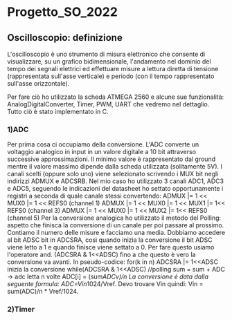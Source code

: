 # Progetto_SO_2022
## Oscilloscopio: definizione
L'oscilloscopio è uno strumento di misura elettronico che consente di visualizzare, su un grafico bidimensionale, l'andamento nel dominio del tempo dei segnali elettrici ed effettuare misure a lettura diretta di tensione (rappresentata sull'asse verticale) e periodo (con il tempo rappresentato sull'asse orizzontale).


Per fare ciò ho utilizzato la scheda ATMEGA 2560 e alcune sue funzionalità: AnalogDigitalConverter, Timer, PWM, UART che vedremo nel dettaglio. Tutto ciò è stato implementato in C.

### 1)ADC
Per prima cosa ci occupiamo della conversione. L'ADC converte un voltaggio analogico in input in un valore digitale a 10 bit attraverso successive approssimazioni. Il minimo valore è rappresentato dal ground mentre il valore massimo dipende dalla scheda utilizzata (solitamente 5V). I canali scelti (oppure solo uno) viene selezionato scrivendo i MUX bit negli indirizzi ADMUX e ADCSRB. Nel mio caso ho utilizzato 3 canali ADC1, ADC3 e ADC5, seguendo le indicazioni del datasheet ho settato opportunamente i registri a seconda di quale canale stessi convertendo:
ADMUX |= 1 << MUX0 |= 1 << REFS0 (channel 1)
ADMUX |= 1 << MUX0 |= 1 << MUX1 |= 1<< REFS0 (channel 3)
ADMUX |= 1 << MUX0 |= 1 << MUX2 |= 1<< REFS0 (channel 5)
Per la conversione analogica ho utilizzato il metodo del Polling: aspetto che finisca la conversione di un canale per poi passare al prossimo.
Contiamo il numero delle misure e facciamo una media.
Dobbiamo accedere al bit ADSC bit in ADCSRA, così quando inizia la conversione il bit ADSC viene letto a 1 e quando finisce viene settato a 0. Per fare questo usiamo l'operatore and. 
(ADCSRA & 1<<ADSC) fino a che questo è vero la conversione va avanti.
In pseudo-codice:
for(k in n)
 ADCSRA |= 1<<ADSC inizia la conversione
 while(ADCSRA & 1<<ADSC) //polling
  sum = sum + ADC -> adc letta n volte
  ADC[i] = (sum*ADCv)/n
La conversione è data dalla seguente formula: ADC=Vin*1024/Vref. Devo trovare Vin quindi: Vin = sum(ADC)/n * Vref/1024.
  
### 2)Timer
  





